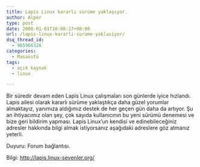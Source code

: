 ```yaml
---
title: Lapis Linux kararlı sürüme yaklaşıyor.
author: Alper
type: post
date: 2008-01-01T16:08:17+00:00
url: /lapis-linux-kararli-surume-yaklasiyor/
dsq_thread_id:
  - 965966326
categories:
  - Masaüstü
tags:
  - açık kaynak
  - linux

---
```

Bir süredir devam eden Lapis Linux çalışmaları son günlerde iyice hızlandı. Lapis ailesi olarak kararlı sürüme yaklaştıkça daha güzel yorumlar almaktayız, yanımıza aldığımız destek de her geçen gün daha da artıyor. Şu an ihtiyacımız olan şey, çok sayıda kullanıcının bu yeni sürümü denemesi ve bize geri bildirim yapması. Lapis Linux&#8217;un kendisi ve edinebileceğiniz adresler hakkında bilgi almak istiyorsanız aşağıdaki adreslere göz atmanız yeterli.

Duyuru: Forum bağlantısı.

Bilgi: <a href="http://lapis.linux-sevenler.org/" title="Lapis Linux" target="_blank" class="broken_link">http://lapis.linux-sevenler.org/</a>

<p style="text-align: center">
